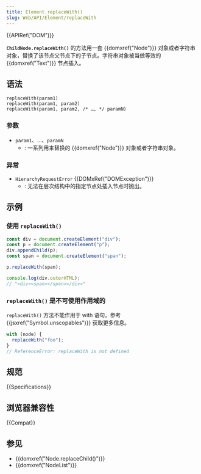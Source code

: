 ```yaml
---
title: Element.replaceWith()
slug: Web/API/Element/replaceWith
---
```


{{APIRef("DOM")}}

**`ChildNode.replaceWith()`** 的方法用一套 {{domxref("Node")}} 对象或者字符串对象，替换了该节点父节点下的子节点。字符串对象被当做等效的 {{domxref("Text")}} 节点插入。

## 语法

```js-nolint
replaceWith(param1)
replaceWith(param1, param2)
replaceWith(param1, param2, /* …, */ paramN)
```

### 参数

- `param1`、…、`paramN`
  - : 一系列用来替换的 {{domxref("Node")}} 对象或者字符串对象。

### 异常

- `HierarchyRequestError` {{DOMxRef("DOMException")}}
  - : 无法在层次结构中的指定节点处插入节点时抛出。

## 示例

### 使用 `replaceWith()`

```js
const div = document.createElement("div");
const p = document.createElement("p");
div.appendChild(p);
const span = document.createElement("span");

p.replaceWith(span);

console.log(div.outerHTML);
// "<div><span></span></div>"
```

### `replaceWith()` 是不可使用作用域的

`replaceWith()` 方法不能作用于 with 语句。参考 {{jsxref("Symbol.unscopables")}} 获取更多信息。

```js
with (node) {
  replaceWith("foo");
}
// ReferenceError: replaceWith is not defined
```

## 规范

{{Specifications}}

## 浏览器兼容性

{{Compat}}

## 参见

- {{domxref("Node.replaceChild()")}}
- {{domxref("NodeList")}}
